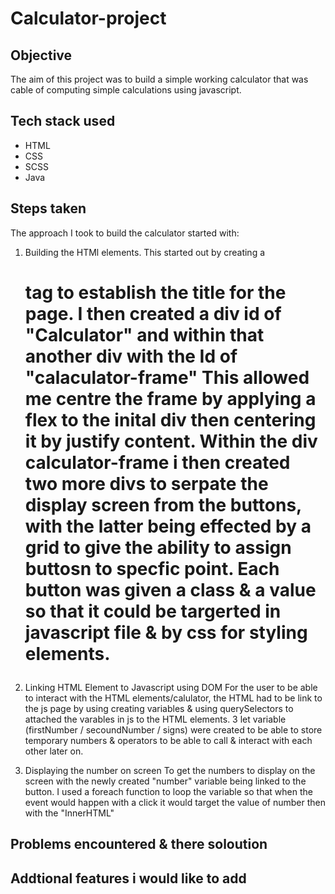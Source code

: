 # Calculator-project

## Objective 
The aim of this project was to build a simple working calculator that was cable of computing simple calculations using javascript. 


## Tech stack used
- HTML
- CSS
- SCSS
- Java


## Steps taken 

The approach I took to build the calculator started with:

1. Building the HTMl elements. 
This started out by creating a <h1> tag to establish the title for the page. I then created a div id of "Calculator" and within that another div with the Id of "calaculator-frame" This allowed me centre the frame by applying a flex to the inital div then centering it by justify content. Within the div calculator-frame i then created two more divs to serpate the display screen from the buttons, with the latter being effected by a grid to give the ability to assign buttosn to specfic point. Each button was given a class & a value so that it could be targerted in javascript file & by css for styling elements. 

2. Linking HTML Element to Javascript using DOM
For the user to be able to interact with the HTML elements/calulator, the HTML had to be link to the js page by using creating variables & using querySelectors to attached the varables in js to the HTML elements.
3 let variable (firstNumber / secoundNumber / signs) were created to be able to store temporary numbers & operators to be able to call & interact with each other later on. 

3. Displaying the number on screen 
To get the numbers to display on the screen with the newly created "number" variable being linked to the button. I used a foreach function to loop the variable so that when the event would happen with a click it would target the value of number then with the "InnerHTML" 

## Problems encountered & there soloution 



## Addtional features i would like to add




